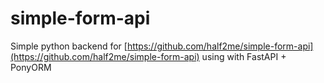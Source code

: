 # simple-form-api
Simple python backend for [https://github.com/half2me/simple-form-api](https://github.com/half2me/simple-form-api)
using with FastAPI + PonyORM
